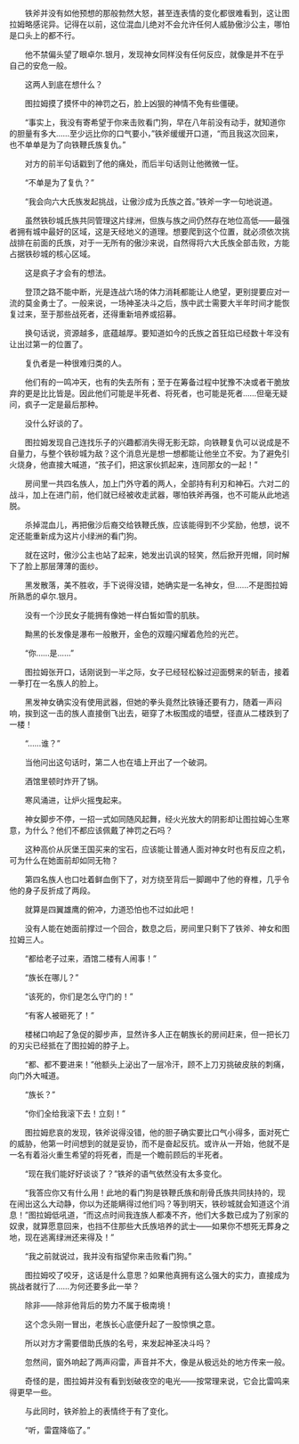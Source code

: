　　铁斧并没有如他预想的那般勃然大怒，甚至连表情的变化都很难看到，这让图拉姆略感诧异。记得在以前，这位混血儿绝对不会允许任何人威胁傲沙公主，哪怕是口头上的都不行。

　　他不禁偏头望了眼卓尔.银月，发现神女同样没有任何反应，就像是并不在乎自己的安危一般。

　　这两人到底在想什么？

　　图拉姆摸了摸怀中的神罚之石，脸上凶狠的神情不免有些僵硬。

　　“事实上，我没有寄希望于你来击败看门狗，早在八年前没有动手，就知道你的胆量有多大……至少远比你的口气要小，”铁斧缓缓开口道，“而且我这次回来，也不单单是为了向铁鞭氏族复仇。”

　　对方的前半句话戳到了他的痛处，而后半句话则让他微微一怔。

　　“不单是为了复仇？”

　　“我会向六大氏族发起挑战，让傲沙成为氏族之首。”铁斧一字一句地说道。

　　虽然铁砂城氏族共同管理这片绿洲，但族与族之间仍然存在地位高低——最强者拥有城中最好的区域，这是天经地义的道理。想要爬到这个位置，就必须依次挑战排在前面的氏族，对于一无所有的傲沙来说，自然得将六大氏族全部击败，方能占据铁砂城的核心区域。

　　这是疯子才会有的想法。

　　登顶之路不能中断，光是连战六场的体力消耗都能让人绝望，更别提要应对一流的莫金勇士了。一般来说，一场神圣决斗之后，族中武士需要大半年时间才能恢复过来，至于那些战死者，还得重新培养或招募。

　　换句话说，资源越多，底蕴越厚。要知道如今的氏族之首狂焰已经数十年没有让出过第一的位置了。

　　复仇者是一种很难归类的人。

　　他们有的一鸣冲天，也有的失去所有；至于在筹备过程中犹豫不决或者干脆放弃的更是比比皆是。因此他们可能是半死者、将死者，也可能是死者……但毫无疑问，疯子一定是最后那种。

　　没什么好谈的了。

　　图拉姆发现自己连找乐子的兴趣都消失得无影无踪，向铁鞭复仇可以说成是不自量力，与整个铁砂城为敌？这个消息光是想一想都能让他坐立不安。为了避免引火烧身，他直接大喊道，“孩子们，把这家伙抓起来，连同那女的一起！”

　　房间里一共四名族人，加上门外守着的两人，全部持有利刃和神石。六对二的战斗，加上在进门前，他们就已经被收走武器，哪怕铁斧再强，也不可能从此地逃脱。

　　杀掉混血儿，再把傲沙后裔交给铁鞭氏族，应该能得到不少奖励，他想，说不定还能重新成为这片小绿洲的看门狗。

　　就在这时，傲沙公主也站了起来，她发出讥讽的轻笑，然后掀开兜帽，同时解下了脸上那层薄薄的面纱。

　　黑发散落，美不胜收，手下说得没错，她确实是一名神女，但……不是图拉姆所熟悉的卓尔.银月。

　　没有一个沙民女子能拥有像她一样白皙如雪的肌肤。

　　黝黑的长发像是瀑布一般散开，金色的双瞳闪耀着危险的光芒。

　　“你……是……”

　　图拉姆张开口，话刚说到一半之际，女子已经轻松躲过迎面劈来的斩击，接着一拳打在一名族人的脸上。

　　黑发神女确实没有使用武器，但她的拳头竟然比铁锤还要有力，随着一声闷响，挨到这一击的族人直接倒飞出去，砸穿了木板围成的墙壁，径直从二楼跌到了一楼！

　　“……谁？”

　　当他问出这句话时，第二人也在墙上开出了一个破洞。

　　酒馆里顿时炸开了锅。

　　寒风涌进，让炉火摇曳起来。

　　神女脚步不停，一招一式如同随风起舞，经火光放大的阴影却让图拉姆心生寒意，为什么？他们不都应该佩戴了神罚之石吗？

　　这种高价从灰堡王国买来的宝石，应该能让普通人面对神女时也有反应之机，可为什么在她面前却如同无物？

　　第四名族人也口吐着鲜血倒下了，对方绕至背后一脚踢中了他的脊椎，几乎令他的身子反折成了两段。

　　就算是四翼雄鹰的俯冲，力道恐怕也不过如此吧！

　　没有人能在她面前撑过一个回合，数息之后，房间里只剩下了铁斧、神女和图拉姆三人。

　　“都给老子过来，酒馆二楼有人闹事！”

　　“族长在哪儿？”

　　“该死的，你们是怎么守门的！”

　　“有客人被砸死了！”

　　楼梯口响起了急促的脚步声，显然许多人正在朝族长的房间赶来，但一把长刀的刃尖已经抵在了图拉姆的脖子上。

　　“都、都不要进来！”他额头上泌出了一层冷汗，顾不上刀刃挑破皮肤的刺痛，向门外大喊道。

　　“族长？”

　　“你们全给我滚下去！立刻！”

　　图拉姆悲哀的发现，铁斧说得没错，他的胆子确实要比口气小得多，面对死亡的威胁，他第一时间想到的就是妥协，而不是奋起反抗。或许从一开始，他就不是一名有着浴火重生希望的将死者，而是一个瞻前顾后的半死者。

　　“现在我们能好好谈谈了？”铁斧的语气依然没有太多变化。

　　“我答应你又有什么用！此地的看门狗是铁鞭氏族和削骨氏族共同扶持的，现在闹出这么大动静，你以为还能瞒得过他们吗？等到明天，铁砂城就会知道这个消息！”图拉姆低吼道，“而这点时间我连族人都凑不齐，他们大多数已成为了别家的奴隶，就算愿意回来，也挡不住那些大氏族培养的武士——如果你不想死无葬身之地，现在逃离绿洲还来得及！”

　　“我之前就说过，我并没有指望你来击败看门狗。”

　　图拉姆咬了咬牙，这话是什么意思？如果他真拥有这么强大的实力，直接成为挑战者就行了……为何还要多此一举？

　　除非——除非他背后的势力不属于极南境！

　　这个念头刚一冒出，老族长心底便升起了一股惊惧之意。

　　所以对方才需要借助氏族的名号，来发起神圣决斗吗？

　　忽然间，窗外响起了两声闷雷，声音并不大，像是从极远处的地方传来一般。

　　奇怪的是，图拉姆并没有看到划破夜空的电光——按常理来说，它会比雷鸣来得更早一些。

　　与此同时，铁斧脸上的表情终于有了变化。

　　“听，雷霆降临了。”
